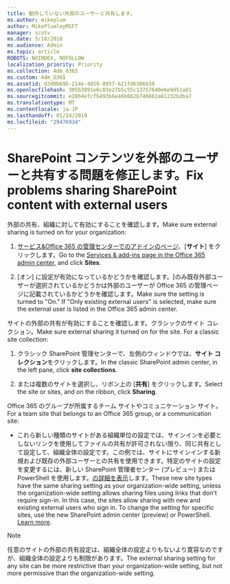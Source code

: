 ```yaml
---
title: 動作していない外部のユーザーと共有します。
ms.author: mikeplum
author: MikePlumleyMSFT
manager: scotv
ms.date: 5/18/2018
ms.audience: Admin
ms.topic: article
ROBOTS: NOINDEX, NOFOLLOW
localization_priority: Priority
ms.collection: Adm_O365
ms.custom: Adm_O365
ms.assetid: d3d0b69b-214e-4859-8957-621fd6306b30
ms.openlocfilehash: 305b3891e6c83e27b5c55c13757640e6e9d51a81
ms.sourcegitcommit: e2864efcfb493b6e46b662b746661a61232bdba7
ms.translationtype: MT
ms.contentlocale: ja-JP
ms.lasthandoff: 01/24/2019
ms.locfileid: "29476934"
---
```

# <a name="fix-problems-sharing-sharepoint-content-with-external-users"></a><span data-ttu-id="25616-102">SharePoint コンテンツを外部のユーザーと共有する問題を修正します。</span><span class="sxs-lookup"><span data-stu-id="25616-102">Fix problems sharing SharePoint content with external users</span></span>

<span data-ttu-id="25616-103">外部の共有、組織に対して有効にすることを確認します。</span><span class="sxs-lookup"><span data-stu-id="25616-103">Make sure external sharing is turned on for your organization:</span></span>
  
1. <span data-ttu-id="25616-104">[サービス&amp;Office 365 の管理センターでのアドインのページ](https://portal.office.com/adminportal/home#/Settings/ServicesAndAddIns)、[**サイト**] をクリックします。</span><span class="sxs-lookup"><span data-stu-id="25616-104">Go to the [Services &amp; add-ins page in the Office 365 admin center](https://portal.office.com/adminportal/home#/Settings/ServicesAndAddIns), and click **Sites**.</span></span>
    
2. <span data-ttu-id="25616-p101">[オン] に設定が有効になっているかどうかを確認します。[のみ既存外部ユーザーが選択されているかどうかは外部のユーザーが Office 365 の管理ページに記載されているかどうかを確認します。</span><span class="sxs-lookup"><span data-stu-id="25616-p101">Make sure the setting is turned to "On." If "Only existing external users" is selected, make sure the external user is listed in the Office 365 admin center.</span></span>
    
<span data-ttu-id="25616-p102">サイトの外部の共有が有効にすることを確認します。クラシックのサイト コレクション。</span><span class="sxs-lookup"><span data-stu-id="25616-p102">Make sure external sharing it turned on for the site. For a classic site collection:</span></span>
  
1. <span data-ttu-id="25616-109">クラシック SharePoint 管理センターで、左側のウィンドウでは、**サイト コレクション**をクリックします。</span><span class="sxs-lookup"><span data-stu-id="25616-109">In the classic SharePoint admin center, in the left pane, click **site collections**.</span></span>
    
2. <span data-ttu-id="25616-110">または複数のサイトを選択し、リボン上の [**共有**] をクリックします。</span><span class="sxs-lookup"><span data-stu-id="25616-110">Select the site or sites, and on the ribbon, click **Sharing**.</span></span>
    
<span data-ttu-id="25616-111">Office 365 のグループが所属するチーム サイトやコミュニケーション サイト。</span><span class="sxs-lookup"><span data-stu-id="25616-111">For a team site that belongs to an Office 365 group, or a communication site:</span></span>
  
- <span data-ttu-id="25616-p103">これら新しい種類のサイトがある組織単位の設定では、サインインを必要としないリンクを使用してファイルの共有が許可されない限り、同じ共有として設定して、組織全体の設定です。この例では、サイトにサインインする新規および既存の外部ユーザーとの共有を使用できます。特定のサイトの設定を変更するには、新しい SharePoint 管理者センター (プレビュー) または PowerShell を使用します。[の詳細を表示](https://go.microsoft.com/fwlink/?linkid=871863)します。</span><span class="sxs-lookup"><span data-stu-id="25616-p103">These new site types have the same sharing setting as your organization-wide setting, unless the organization-wide setting allows sharing files using links that don't require sign-in. In this case, the sites allow sharing with new and existing external users who sign in. To change the setting for specific sites, use the new SharePoint admin center (preview) or PowerShell. [Learn more](https://go.microsoft.com/fwlink/?linkid=871863).</span></span>
    
> [!NOTE]
> <span data-ttu-id="25616-116">任意のサイトの外部の共有設定は、組織全体の設定よりもないより寛容なのですが、組織全体の設定よりも制限があります。</span><span class="sxs-lookup"><span data-stu-id="25616-116">The external sharing setting for any site can be more restrictive than your organization-wide setting, but not more permissive than the organization-wide setting.</span></span> 
  

